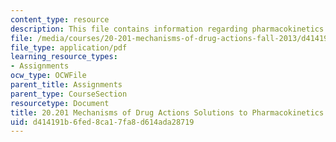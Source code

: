 ```yaml
---
content_type: resource
description: This file contains information regarding pharmacokinetics solutions.
file: /media/courses/20-201-mechanisms-of-drug-actions-fall-2013/d414191b6fed8ca17fa8d614ada28719_MIT20_201F13_Phamcknts_Sol.pdf
file_type: application/pdf
learning_resource_types:
- Assignments
ocw_type: OCWFile
parent_title: Assignments
parent_type: CourseSection
resourcetype: Document
title: 20.201 Mechanisms of Drug Actions Solutions to Pharmacokinetics
uid: d414191b-6fed-8ca1-7fa8-d614ada28719
---
```

